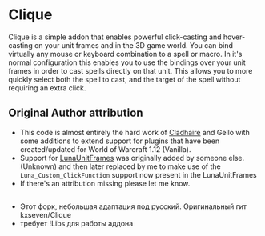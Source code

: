 # Clique

Clique is a simple addon that enables powerful click-casting and hover-casting on your unit frames and in the 3D game world. You can bind virtually any mouse or keyboard combination to a spell or macro. In it's normal configuration this enables you to use the bindings over your unit frames in order to cast spells directly on that unit. This allows you to more quickly select both the spell to cast, and the target of the spell without requiring an extra click.

## Original Author attribution

 - This code is almost entirely the hard work of [Cladhaire](https://wow.curseforge.com/members/Cladhaire) and Gello with some additions to extend support for plugins that have been created/updated for World of Warcraft 1.12 (Vanilla).
 - Support for [LunaUnitFrames](https://github.com/Aviana/LunaUnitFrames) was originally added by someone else. (Unknown) and then later replaced by me to make use of the `Luna_Custom_ClickFunction` support now present in the LunaUnitFrames
 - If there's an attribution missing please let me know.
 
## 

 - Этот форк, небольшая адаптация под русский. Оригинальный гит kxseven/Clique
 - требует !Libs для работы аддона

